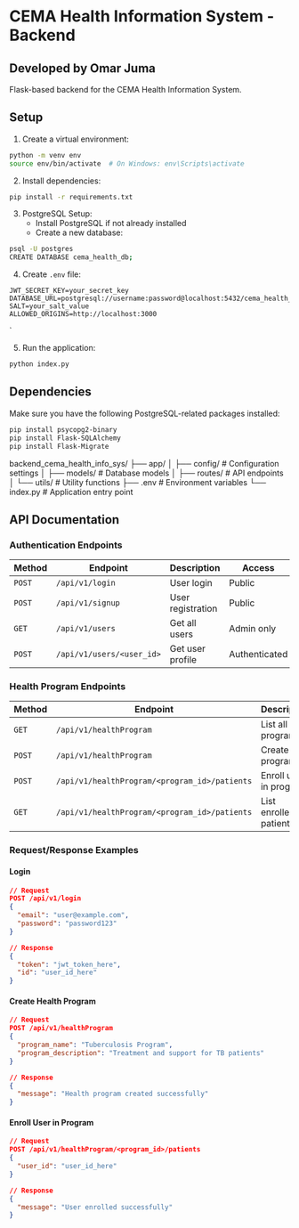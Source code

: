 # CEMA Health Information System - Backend

## Developed by Omar Juma

Flask-based backend for the CEMA Health Information System.

## Setup

1. Create a virtual environment:
```bash
python -m venv env
source env/bin/activate  # On Windows: env\Scripts\activate
```

2. Install dependencies:
```bash
pip install -r requirements.txt
```

3. PostgreSQL Setup:
   - Install PostgreSQL if not already installed
   - Create a new database:
```bash
psql -U postgres
CREATE DATABASE cema_health_db;
```

4. Create `.env` file:
```env
JWT_SECRET_KEY=your_secret_key
DATABASE_URL=postgresql://username:password@localhost:5432/cema_health_db
SALT=your_salt_value
ALLOWED_ORIGINS=http://localhost:3000
```
`

5. Run the application:
```bash
python index.py
```

## Dependencies

Make sure you have the following PostgreSQL-related packages installed:
```bash
pip install psycopg2-binary
pip install Flask-SQLAlchemy
pip install Flask-Migrate
```

backend_cema_health_info_sys/
├── app/
│   ├── config/         # Configuration settings
│   ├── models/         # Database models
│   ├── routes/         # API endpoints
│   └── utils/          # Utility functions
├── .env                # Environment variables
└── index.py           # Application entry point

## API Documentation

### Authentication Endpoints

| Method | Endpoint | Description | Access |
|--------|----------|-------------|---------|
| `POST` | `/api/v1/login` | User login | Public |
| `POST` | `/api/v1/signup` | User registration | Public |
| `GET` | `/api/v1/users` | Get all users | Admin only |
| `POST` | `/api/v1/users/<user_id>` | Get user profile | Authenticated |

### Health Program Endpoints

| Method | Endpoint | Description | Access |
|--------|----------|-------------|---------|
| `GET` | `/api/v1/healthProgram` | List all programs | Authenticated |
| `POST` | `/api/v1/healthProgram` | Create new program | Admin only |
| `POST` | `/api/v1/healthProgram/<program_id>/patients` | Enroll user in program | Admin only |
| `GET` | `/api/v1/healthProgram/<program_id>/patients` | List enrolled patients | Admin only |

### Request/Response Examples

#### Login
```json
// Request
POST /api/v1/login
{
  "email": "user@example.com",
  "password": "password123"
}

// Response
{
  "token": "jwt_token_here",
  "id": "user_id_here"
}
```

#### Create Health Program
```json
// Request
POST /api/v1/healthProgram
{
  "program_name": "Tuberculosis Program",
  "program_description": "Treatment and support for TB patients"
}

// Response
{
  "message": "Health program created successfully"
}
```

#### Enroll User in Program
```json
// Request
POST /api/v1/healthProgram/<program_id>/patients
{
  "user_id": "user_id_here"
}

// Response
{
  "message": "User enrolled successfully"
}
```